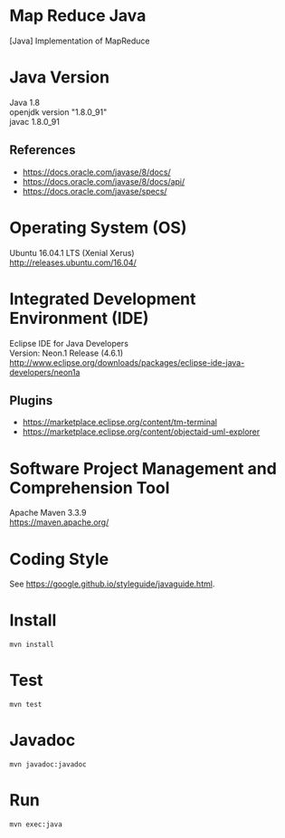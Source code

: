 # Map Reduce Java

[Java] Implementation of MapReduce  

# Java Version

Java 1.8  
openjdk version "1.8.0_91"  
javac 1.8.0_91  

## References

- https://docs.oracle.com/javase/8/docs/ 
- https://docs.oracle.com/javase/8/docs/api/
- https://docs.oracle.com/javase/specs/

# Operating System (OS)

Ubuntu 16.04.1 LTS (Xenial Xerus)  
http://releases.ubuntu.com/16.04/  

# Integrated Development Environment (IDE)

Eclipse IDE for Java Developers   
Version: Neon.1 Release (4.6.1)    
http://www.eclipse.org/downloads/packages/eclipse-ide-java-developers/neon1a  

## Plugins

- https://marketplace.eclipse.org/content/tm-terminal
- https://marketplace.eclipse.org/content/objectaid-uml-explorer

# Software Project Management and Comprehension Tool

Apache Maven 3.3.9  
https://maven.apache.org/  

# Coding Style

See https://google.github.io/styleguide/javaguide.html.

# Install

~~~
mvn install
~~~

# Test

~~~
mvn test
~~~

# Javadoc

~~~
mvn javadoc:javadoc
~~~

# Run

~~~
mvn exec:java
~~~






